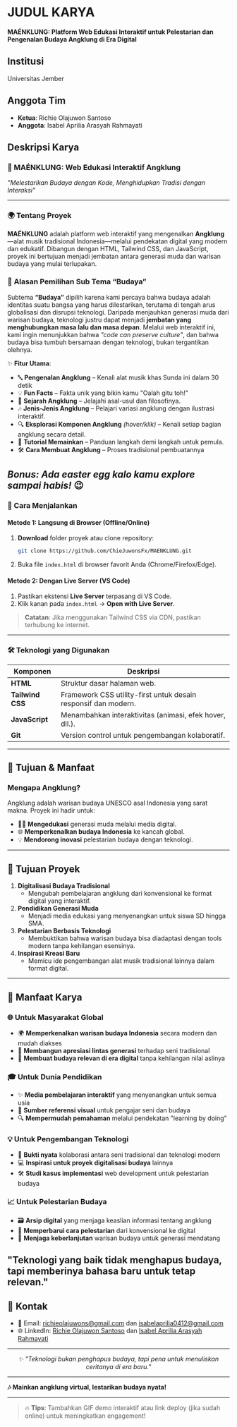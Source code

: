 # **JUDUL KARYA**

**MAÉNKLUNG: Platform Web Edukasi Interaktif untuk Pelestarian dan Pengenalan Budaya Angklung di Era Digital**

## **Institusi**

Universitas Jember

## **Anggota Tim**

* **Ketua**: Richie Olajuwon Santoso
* **Anggota**: Isabel Aprilia Arasyah Rahmayati

## **Deskripsi Karya**
### **🎵 MAÉNKLUNG: Web Edukasi Interaktif Angklung**   
*"Melestarikan Budaya dengan Kode, Menghidupkan Tradisi dengan Interaksi"*  

---

### **🌍 Tentang Proyek**  
**MAÉNKLUNG** adalah platform web interaktif yang mengenalkan **Angklung**—alat musik tradisional Indonesia—melalui pendekatan digital yang modern dan edukatif. Dibangun dengan HTML, Tailwind CSS, dan JavaScript, proyek ini bertujuan menjadi jembatan antara generasi muda dan warisan budaya yang mulai terlupakan.  

### 🎯 **Alasan Pemilihan Sub Tema “Budaya”**
Subtema **“Budaya”** dipilih karena kami percaya bahwa budaya adalah identitas suatu bangsa yang harus dilestarikan, terutama di tengah arus globalisasi dan disrupsi teknologi. Daripada menjauhkan generasi muda dari warisan budaya, teknologi justru dapat menjadi **jembatan yang menghubungkan masa lalu dan masa depan**. Melalui web interaktif ini, kami ingin menunjukkan bahwa *"code can preserve culture"*, dan bahwa budaya bisa tumbuh bersamaan dengan teknologi, bukan tergantikan olehnya.

✨ **Fitur Utama**:  
- 🔤 **Pengenalan Angklung** – Kenali alat musik khas Sunda ini dalam 30 detik
- 💡 **Fun Facts** – Fakta unik yang bikin kamu "Oalah gitu toh!"  
- 📜 **Sejarah Angklung** – Jelajahi asal-usul dan filosofinya.  
- 🎶 **Jenis-Jenis Angklung** – Pelajari variasi angklung dengan ilustrasi interaktif.  
- 🔍 **Eksplorasi Komponen Angklung** *(hover/klik)* – Kenali setiap bagian angklung secara detail.  
- 🎥 **Tutorial Memainkan** – Panduan langkah demi langkah untuk pemula.
- 🛠️ **Cara Membuat Angklung** – Proses tradisional pembuatannya   

*Bonus: Ada easter egg kalo kamu explore sampai habis!* 😉
---

### **🚀 Cara Menjalankan**  

#### **Metode 1: Langsung di Browser (Offline/Online)**  
1. **Download** folder proyek atau clone repository:  
   ```bash
   git clone https://github.com/ChieJuwonsFx/MAENKLUNG.git
   ```
2. Buka file `index.html` di browser favorit Anda (Chrome/Firefox/Edge).  

#### **Metode 2: Dengan Live Server (VS Code)**  
1. Pastikan ekstensi **Live Server** terpasang di VS Code.  
2. Klik kanan pada `index.html` → **Open with Live Server**.  

> **Catatan**: Jika menggunakan Tailwind CSS via CDN, pastikan terhubung ke internet.  

---

### **🛠 Teknologi yang Digunakan**  
| Komponen       | Deskripsi                                                                 |
|----------------|---------------------------------------------------------------------------|
| **HTML**       | Struktur dasar halaman web.                                               |
| **Tailwind CSS** | Framework CSS utility-first untuk desain responsif dan modern.           |
| **JavaScript** | Menambahkan interaktivitas (animasi, efek hover, dll.).                   |
| **Git**        | Version control untuk pengembangan kolaboratif.                           |

---

## **🎯 Tujuan & Manfaat**  
### **Mengapa Angklung?**  
Angklung adalah warisan budaya UNESCO asal Indonesia yang sarat makna. Proyek ini hadir untuk:  
- 🧑‍🎓 **Mengedukasi** generasi muda melalui media digital.  
- 🌐 **Memperkenalkan budaya Indonesia** ke kancah global.  
- 💡 **Mendorong inovasi** pelestarian budaya dengan teknologi.  
---

## **🎯 Tujuan Proyek**  
1. **Digitalisasi Budaya Tradisional**  
   - Mengubah pembelajaran angklung dari konvensional ke format digital yang interaktif.  
2. **Pendidikan Generasi Muda**  
   - Menjadi media edukasi yang menyenangkan untuk siswa SD hingga SMA.  
3. **Pelestarian Berbasis Teknologi**  
   - Membuktikan bahwa warisan budaya bisa diadaptasi dengan tools modern tanpa kehilangan esensinya.  
4. **Inspirasi Kreasi Baru**  
   - Memicu ide pengembangan alat musik tradisional lainnya dalam format digital.  

---

## **🌟 Manfaat Karya**  

### **🌐 Untuk Masyarakat Global**  
- 🌍 **Memperkenalkan warisan budaya Indonesia** secara modern dan mudah diakses  
- 🤝 **Membangun apresiasi lintas generasi** terhadap seni tradisional  
- 📱 **Membuat budaya relevan di era digital** tanpa kehilangan nilai aslinya  

### **🎓 Untuk Dunia Pendidikan**  
- ✨ **Media pembelajaran interaktif** yang menyenangkan untuk semua usia  
- 🏫 **Sumber referensi visual** untuk pengajar seni dan budaya  
- 🔍 **Mempermudah pemahaman** melalui pendekatan "learning by doing"  

### **💡 Untuk Pengembangan Teknologi**  
- 🚀 **Bukti nyata** kolaborasi antara seni tradisional dan teknologi modern  
- 💻 **Inspirasi untuk proyek digitalisasi budaya** lainnya  
- 🛠️ **Studi kasus implementasi** web development untuk pelestarian budaya  

### **📈 Untuk Pelestarian Budaya**  
- 🗃️ **Arsip digital** yang menjaga keaslian informasi tentang angklung  
- 🔄 **Memperbarui cara pelestarian** dari konvensional ke digital  
- 🌱 **Menjaga keberlanjutan** warisan budaya untuk generasi mendatang  

"Teknologi yang baik tidak menghapus budaya, tapi memberinya bahasa baru untuk tetap relevan."  
---

## **💬 Kontak**  
- 📧 Email:
  [richieolajuwons@gmail.com](mailto:richieolajuwons@gmail.com) dan
  [isabelaprilia0412@gmail.com](mailto:isabelaprilia0412@gmail.com)  
- 🌐 LinkedIn:
  [Richie Olajuwon Santoso](https://www.linkedin.com/in/richie-olajuwon-santoso/) dan
  [Isabel Aprilia Arasyah Rahmayati](https://www.linkedin.com/in/isabel-aprilia-arasyah-rahmayati/)  

---

<div align="center"> 
  <i>✨ "Teknologi bukan penghapus budaya, tapi pena untuk menuliskan ceritanya di era baru."</i>
</div>  

---

**🎶 Mainkan angklung virtual, lestarikan budaya nyata!**  

---


> 🔥 **Tips**: Tambahkan GIF demo interaktif atau link deploy (jika sudah online) untuk meningkatkan engagement!  
